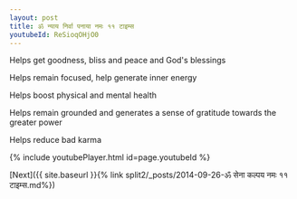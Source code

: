 ```yaml
---
layout: post
title: ॐ न्याय निर्वा पनाया नमः ११ टाइम्स
youtubeId: ReSioqOHjO0
---
```

 
 
Helps get goodness, bliss and peace and God's blessings
 
Helps remain focused, help generate inner energy 
 
Helps boost physical and mental health 
 
Helps remain grounded and generates a sense of gratitude towards the greater power 
 
Helps reduce bad karma
 
 
 
 


{% include youtubePlayer.html id=page.youtubeId %}
 
[Next]({{ site.baseurl }}{% link  split2/_posts/2014-09-26-ॐ सेना कल्पय नमः ११ टाइम्स.md%})
 
